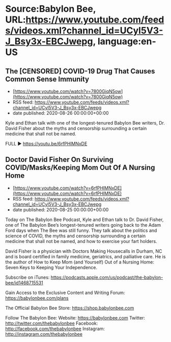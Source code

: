 # Source:Babylon Bee, URL:https://www.youtube.com/feeds/videos.xml?channel_id=UCyl5V3-J_Bsy3x-EBCJwepg, language:en-US

## The [CENSORED] COVID-19 Drug That Causes Common Sense Immunity
 - [https://www.youtube.com/watch?v=7800GiqN5ow](https://www.youtube.com/watch?v=7800GiqN5ow)
 - RSS feed: https://www.youtube.com/feeds/videos.xml?channel_id=UCyl5V3-J_Bsy3x-EBCJwepg
 - date published: 2020-08-26 00:00:00+00:00

Kyle and Ethan talk with one of the longest-tenured Babylon Bee writers, Dr. David Fisher about the myths and censorship surrounding a certain medicine that shall not be named. 

FULL ▶️ https://youtu.be/6rfPHlMNxDE

## Doctor David Fisher On Surviving COVID/Masks/Keeping Mom Out Of A Nursing Home
 - [https://www.youtube.com/watch?v=6rfPHlMNxDE](https://www.youtube.com/watch?v=6rfPHlMNxDE)
 - RSS feed: https://www.youtube.com/feeds/videos.xml?channel_id=UCyl5V3-J_Bsy3x-EBCJwepg
 - date published: 2020-08-25 00:00:00+00:00

Today on The Babylon Bee Podcast, Kyle and Ethan talk to Dr. David Fisher, one of The Babylon Bee’s longest-tenured writers going back to the Adam Ford days when The Bee was still funny. They talk about the politics and science of COVID, the myths and censorship surrounding a certain medicine that shall not be named, and how to exercise your fart holders. 

David Fisher is a physician with Doctors Making Housecalls in Durham, NC and is board certified in family medicine, geriatrics, and palliative care. He is the author of How to Keep Mom (and Yourself) Out of a Nursing Home: Seven Keys to Keeping Your Independence. 

Subscribe on iTunes: https://podcasts.apple.com/us/podcast/the-babylon-bee/id1468715531

Gain Access to the Exclusive Content and Writing Forum: https://babylonbee.com/plans

The Official Babylon Bee Store: https://shop.babylonbee.com

Follow The Babylon Bee:
Website: https://babylonbee.com
Twitter: http://twitter.com/thebabylonbee
Facebook: http://facebook.com/thebabylonbee
Instagram: http://instagram.com/thebabylonbee

